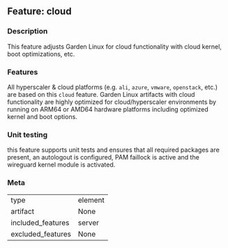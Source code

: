 ## Feature: cloud
### Description
<website-feature>
This feature adjusts Garden Linux for cloud functionality with cloud kernel, boot optimizations, etc.
</website-feature>

### Features
All hyperscaler & cloud platforms (e.g. `ali`, `azure`, `vmware`, `openstack`, etc.) are based on this `cloud` feature. Garden Linux artifacts with cloud functionality are highly optimized for cloud/hyperscaler environments by running on ARM64 or AMD64 hardware platforms including optimized kernel and boot options.

### Unit testing
this feature supports unit tests and ensures that all required packages are present, an autologout is configured, PAM faillock is active and the wireguard kernel module is activated.

### Meta
|||
|---|---|
|type|element|
|artifact|None|
|included_features|server|
|excluded_features|None|
